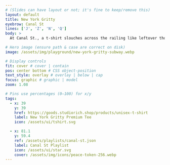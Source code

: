 ```yaml
---
# (Slides can have layout or not; it's fine to keep/remove this)
layout: default
title: New York Gritty
eyebrow: Canal St
lines: ['J', 'Z', 'N', 'Q']
body: >
  At Canal St., a t-shirt slouches across the railing like leftover thought — soft, creased, and quietly defiant. This subway pause becomes a loop: fluorescent flicker, overhead echo, a beat stitched from urban hush. Our accompanying lo-fi playlist hums beneath the station's grime and rhythm, weaving field recordings, Rhodes chords, and tape-warped drum textures into a soft transit drift — a memory carried in cotton and delay.

# Hero image (ensure path & case are correct on disk)
image: /assets/img/playground/new-york-gritty-subway.webp

# Display controls
fit: cover # cover | contain
pos: center bottom # CSS object-position
text_style: overlay # overlay | below | cap
focus: graphic # graphic | model
zoom: 1.08

# Pins use percentages (0–100) for x/y
tags:
  - x: 39
    y: 39
    href: https://goods.studiorich.shop/products/unisex-t-shirt
    label: New York Gritty Premium Tee
    icon: /assets/ui/tshirt.svg

  - x: 81.1
    y: 59.4
    ref: /assets/playlists/canal-st.json
    label: Canal St Playlist
    icon: /assets/ui/star.svg
    cover: /assets/img/icons/peace-token-256.webp
---
```

